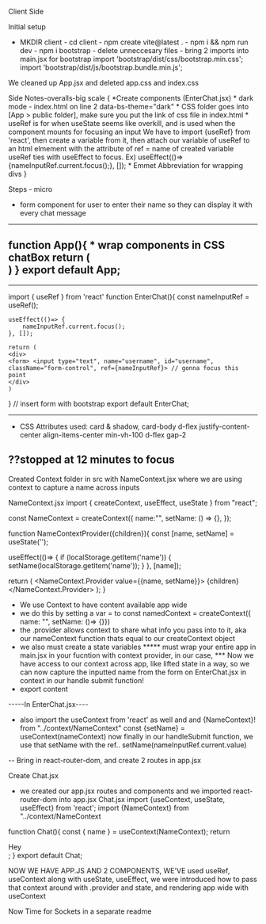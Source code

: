 Client Side 

Initial setup

* MKDIR client - cd client - npm create vite@latest . - npm i && npm run dev - npm i bootstrap - delete unneccesary files - bring 2 imports into main.jsx for bootstrap
    import 'bootstrap/dist/css/bootstrap.min.css';
    import 'bootstrap/dist/js/bootstrap.bundle.min.js';

We cleaned up App.jsx and deleted app.css and index.css

Side Notes-overalls-big scale {
    *Create components (EnterChat.jsx)
    * dark mode - index.html on line 2 data-bs-theme="dark"
    * CSS folder goes into [App > public folder], make sure you put the link of css file in index.html
    * useRef is for when useState seems like overkill, and is used when the component mounts for focusing an input
        We have to import {useRef} from 'react', then create a variable from it, then attach our variable of useRef to an html elmement with the attribute of ref = name of created variable 
        useRef ties with useEffect to focus. Ex) useEffect(()=> {nameInputRef.current.focus();}, []);
    * Emmet Abbreviation for wrapping divs
}

Steps - micro 
* form component for user to enter their name so they can display it
    with every chat message



----------------
function App(){
    * wrap components in CSS chatBox
    return (
    <div>
    <EnterChat />
    </div>
    )
}
export default App;
-----------------

-----------------
import { useRef } from 'react'
function EnterChat(){
    const nameInputRef = useRef();

    useEffect(()=> {
        nameInputRef.current.focus();
    }, []);

    return (
    <div>
    <form> <input type="text", name="username", id="username", className="form-control", ref={nameInputRef}> // gonna focus this point
    </div>
    )
}
// insert form with bootstrap
export default EnterChat;

----------------
* CSS Attributes used:
    card & shadow, card-body
    d-flex justify-content-center align-items-center min-vh-100
    d-flex gap-2

??stopped at 12 minutes to focus
--------------------------------------------------------

Created Context folder in src with NameContext.jsx  where we are using context to capture a name across inputs

NameContext.jsx
import { createContext, useEffect, useState } from "react";

const NameContext = createContext({
  name:"",
  setName: () => {},
});

function NameContextProvider({children}){
  const [name, setName] = useState('');

  useEffect(()=> {
    if (localStorage.getItem('name')) {
      setName(localStorage.getItem('name'));
    }
  }, [name]);


  return (
    <NameContext.Provider value={{name, setName}}>
      {children}
  </NameContext.Provider>
  );
}

* We use Context to have content available app wide
* we do this by setting a var = to  const namedContext = createContext({ name: "", setName: ()=> {}})
* the .provider allows context to share what info you pass into to it, aka our nameContext function thats equal to our createContext object
* we also must create a state variables
***** must wrap your entire app in main.jsx in your fucntion with context provider, in our case, <NameContextProvider>
*** Now we have access to our context across app, like lifted state in a way, so we can now capture the inputted name from the form on EnterChat.jsx in context in our handle submit function! 
* export content

-----In EnterChat.jsx----
* also import the useContext from 'react' as well and and {NameContext}! from "../context/NameContext"
const {setName} = useContext(nameContext) 
now finally in our handleSubmit function, we use that setName with the ref.. setName(nameInputRef.current.value)

-- Bring in react-router-dom, and create 2 routes in app.jsx

Create Chat.jsx
- we created our app.jsx routes and components and we imported react-router-dom into app.jsx
 Chat.jsx
 import {useContext, useState, useEffect} from 'react';
 import {NameContext} from "../context/NameContext

 function Chat(){
    const { name } = useContext(NameContext);
    return <div>Hey</div>;
 }
 export default Chat;

 NOW WE HAVE APP.JS AND 2 COMPONENTS, WE'VE used useRef, useContext along with useState, useEffect, we were introduced how to pass that context around with .provider and state, and rendering app wide with useContext

 Now Time for Sockets in a separate readme